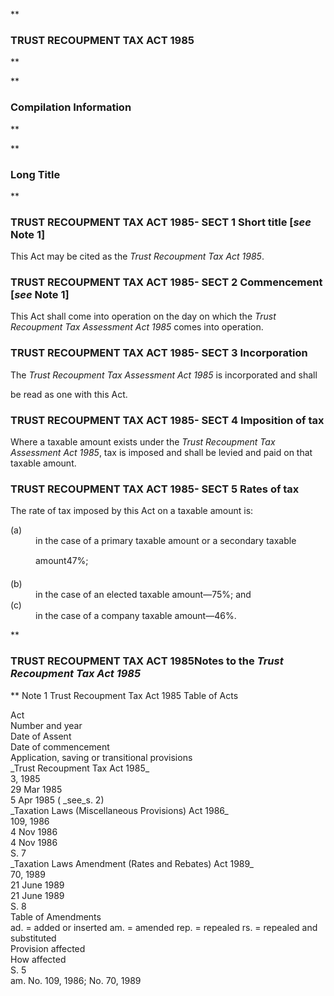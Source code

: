 **

###  TRUST RECOUPMENT TAX ACT 1985 
**


**

###  Compilation Information 
**








**

###  Long Title 
**
###  TRUST RECOUPMENT TAX ACT 1985- SECT 1  Short title [_see_ Note 1] 
This Act may be cited as the _Trust Recoupment Tax Act 1985_.

 
###  TRUST RECOUPMENT TAX ACT 1985- SECT 2  Commencement [_see_ Note 1] 
This Act shall come into operation on the day on which the _Trust Recoupment Tax Assessment Act 1985_ comes into operation.

 
###  TRUST RECOUPMENT TAX ACT 1985- SECT 3  Incorporation 
The _Trust Recoupment Tax Assessment Act 1985_ is incorporated and shall

be read as one with this Act.

 
###  TRUST RECOUPMENT TAX ACT 1985- SECT 4  Imposition of tax 
Where a taxable amount exists under the _Trust Recoupment Tax Assessment Act 1985_, tax is imposed and shall be levied and paid on that taxable amount.

 
###  TRUST RECOUPMENT TAX ACT 1985- SECT 5  Rates of tax 
The rate of tax imposed by this Act on a taxable amount is:

 
<dl compact=""><dl compact="">

<dt>(a)</dt><dd>in the case of a primary taxable amount or a secondary taxable

amount&#151;47%;</dd>

<dt>(b)</dt><dd>in the case of an elected taxable amount&#151;75%; and</dd>

<dt>(c)</dt><dd>in the case of a company taxable amount&#151;46%.

</dd>

</dl></dl>
**

###  TRUST RECOUPMENT TAX ACT 1985<centreit>Notes to the _Trust Recoupment Tax Act 1985_ </centreit>
**
Note 1
Trust Recoupment Tax Act 1985
Table of Acts
<tr align="left">
  <td colspan="1" align="left">
    <div>Act</div>

  </td>
  <td colspan="1" align="left">
    <div>Number 
and year</div>

  </td>
  <td colspan="1" align="left">
    <div>Date 
of Assent</div>

  </td>
  <td colspan="1" align="left">
    <div>Date of commencement</div>

  </td>
  <td colspan="1" align="left">
    <div>Application, saving or transitional provisions</div>

  </td>
</tr>
<tr align="left">
  <td colspan="1" align="left">
    <div>_Trust Recoupment Tax Act 1985_</div>

  </td>
  <td colspan="1" align="left">
    <div>3, 1985</div>

  </td>
  <td colspan="1" align="left">
    <div>29 Mar 1985</div>

  </td>
  <td colspan="1" align="left">
    <div>5 Apr 1985 ( _see_s.&#160;2)</div>

  </td>
  <td colspan="1" align="left">

  </td>
</tr>
<tr align="left">
  <td colspan="1" align="left">
    <div>_Taxation Laws (Miscellaneous Provisions) Act 1986_</div>

  </td>
  <td colspan="1" align="left">
    <div>109, 1986</div>

  </td>
  <td colspan="1" align="left">
    <div>4 Nov 1986</div>

  </td>
  <td colspan="1" align="left">
    <div>4 Nov 1986</div>

  </td>
  <td colspan="1" align="left">
    <div>S. 7</div>

  </td>
</tr>
<tr align="left">
  <td colspan="1" align="left">
    <div>_Taxation Laws Amendment (Rates and Rebates) Act 1989_</div>

  </td>
  <td colspan="1" align="left">
    <div>70, 1989</div>

  </td>
  <td colspan="1" align="left">
    <div>21&#160;June 1989</div>

  </td>
  <td colspan="1" align="left">
    <div>21&#160;June 1989</div>

  </td>
  <td colspan="1" align="left">
    <div>S. 8</div>

  </td>
</tr>
<tr align="left">
  <td colspan="1" align="left">

  </td>
  <td colspan="1" align="left">

  </td>
  <td colspan="1" align="left">

  </td>
  <td colspan="1" align="left">

  </td>
  <td colspan="1" align="left">

  </td>
</tr>
Table of Amendments
<tr align="left">
  <td colspan="1" align="left">
    <div>ad. = added or inserted am. = amended rep. = repealed rs. = repealed and substituted</div>

  </td>
</tr>
<tr align="left">
  <td colspan="1" align="left">
    <div>Provision affected</div>

  </td>
  <td colspan="1" align="left">
    <div>How affected</div>

  </td>
</tr>
<tr align="left">
  <td colspan="1" align="left">
    <div>S. 5</div>

  </td>
  <td colspan="1" align="left">
    <div>am. No.&#160;109, 1986; No.&#160;70, 1989</div>

  </td>
</tr>
<tr align="left">
  <td colspan="1" align="left">

  </td>
  <td colspan="1" align="left">

  </td>
</tr>




